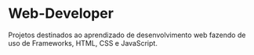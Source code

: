 # Web-Developer

Projetos destinados ao aprendizado de desenvolvimento web fazendo de uso de Frameworks, HTML, CSS e JavaScript.
